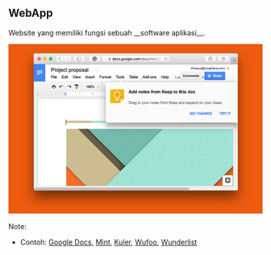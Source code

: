 ## WebApp

<div class="fragment fade-up">
    <p class="spotlight">Website yang memiliki fungsi sebuah __software aplikasi__.</p>
    <p><img src="./slides/img/website-type-webapp.jpg"></p>
</div>

Note:
- Contoh: [Google Docs](https://docs.google.com/), [Mint](https://www.mint.com/), [Kuler](https://color.adobe.com/create/color-wheel/), [Wufoo](https://www.wufoo.com/), [Wunderlist](https://www.wunderlist.com/webapp)
